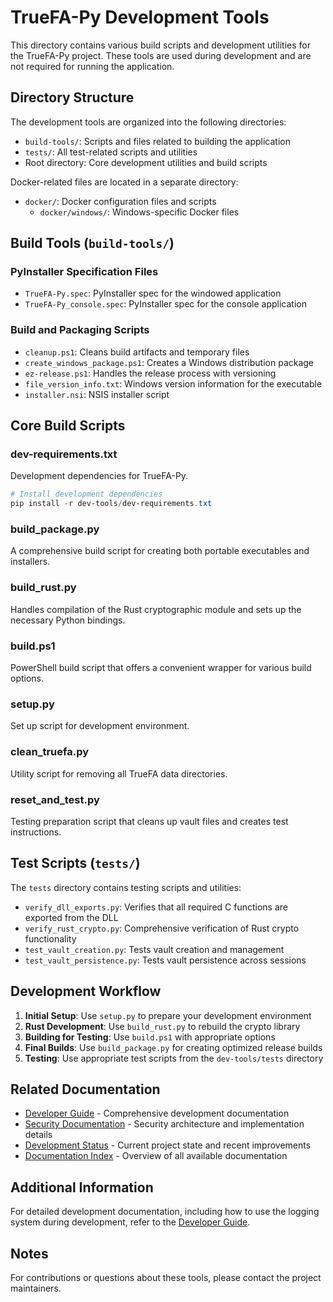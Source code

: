 # TrueFA-Py Development Tools

This directory contains various build scripts and development utilities for the TrueFA-Py project. These tools are used during development and are not required for running the application.

## Directory Structure

The development tools are organized into the following directories:

- `build-tools/`: Scripts and files related to building the application
- `tests/`: All test-related scripts and utilities
- Root directory: Core development utilities and build scripts

Docker-related files are located in a separate directory:

- `docker/`: Docker configuration files and scripts
  - `docker/windows/`: Windows-specific Docker files

## Build Tools (`build-tools/`)

### PyInstaller Specification Files
- `TrueFA-Py.spec`: PyInstaller spec for the windowed application
- `TrueFA-Py_console.spec`: PyInstaller spec for the console application

### Build and Packaging Scripts
- `cleanup.ps1`: Cleans build artifacts and temporary files
- `create_windows_package.ps1`: Creates a Windows distribution package
- `ez-release.ps1`: Handles the release process with versioning
- `file_version_info.txt`: Windows version information for the executable
- `installer.nsi`: NSIS installer script

## Core Build Scripts

### dev-requirements.txt
Development dependencies for TrueFA-Py.
```powershell
# Install development dependencies
pip install -r dev-tools/dev-requirements.txt
```

### build_package.py
A comprehensive build script for creating both portable executables and installers.

### build_rust.py
Handles compilation of the Rust cryptographic module and sets up the necessary Python bindings.

### build.ps1
PowerShell build script that offers a convenient wrapper for various build options.

### setup.py
Set up script for development environment.

### clean_truefa.py
Utility script for removing all TrueFA data directories.

### reset_and_test.py
Testing preparation script that cleans up vault files and creates test instructions.

## Test Scripts (`tests/`)

The `tests` directory contains testing scripts and utilities:

- `verify_dll_exports.py`: Verifies that all required C functions are exported from the DLL
- `verify_rust_crypto.py`: Comprehensive verification of Rust crypto functionality
- `test_vault_creation.py`: Tests vault creation and management
- `test_vault_persistence.py`: Tests vault persistence across sessions

## Development Workflow

1. **Initial Setup**: Use `setup.py` to prepare your development environment
2. **Rust Development**: Use `build_rust.py` to rebuild the crypto library
3. **Building for Testing**: Use `build.ps1` with appropriate options
4. **Final Builds**: Use `build_package.py` for creating optimized release builds
5. **Testing**: Use appropriate test scripts from the `dev-tools/tests` directory

## Related Documentation

- [Developer Guide](../docs/DEVELOPER_GUIDE.md) - Comprehensive development documentation
- [Security Documentation](../docs/SECURITY.md) - Security architecture and implementation details
- [Development Status](../docs/DEVELOPMENT_STATUS.md) - Current project state and recent improvements
- [Documentation Index](../docs/README.md) - Overview of all available documentation

## Additional Information

For detailed development documentation, including how to use the logging system during development, refer to the [Developer Guide](../docs/DEVELOPER_GUIDE.md).

## Notes

For contributions or questions about these tools, please contact the project maintainers.